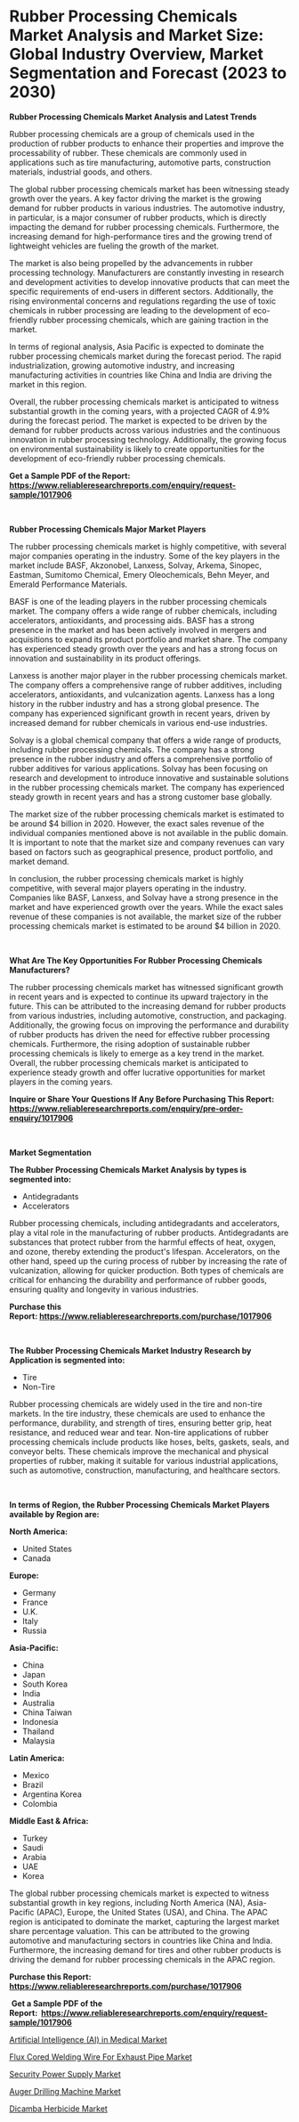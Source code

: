 <p><h1>Rubber Processing Chemicals Market Analysis and Market Size: Global Industry Overview, Market Segmentation and Forecast (2023 to 2030)</h1></p><p><strong>Rubber Processing Chemicals Market Analysis and Latest Trends</strong></p>
<p><p>Rubber processing chemicals are a group of chemicals used in the production of rubber products to enhance their properties and improve the processability of rubber. These chemicals are commonly used in applications such as tire manufacturing, automotive parts, construction materials, industrial goods, and others.</p><p>The global rubber processing chemicals market has been witnessing steady growth over the years. A key factor driving the market is the growing demand for rubber products in various industries. The automotive industry, in particular, is a major consumer of rubber products, which is directly impacting the demand for rubber processing chemicals. Furthermore, the increasing demand for high-performance tires and the growing trend of lightweight vehicles are fueling the growth of the market.</p><p>The market is also being propelled by the advancements in rubber processing technology. Manufacturers are constantly investing in research and development activities to develop innovative products that can meet the specific requirements of end-users in different sectors. Additionally, the rising environmental concerns and regulations regarding the use of toxic chemicals in rubber processing are leading to the development of eco-friendly rubber processing chemicals, which are gaining traction in the market.</p><p>In terms of regional analysis, Asia Pacific is expected to dominate the rubber processing chemicals market during the forecast period. The rapid industrialization, growing automotive industry, and increasing manufacturing activities in countries like China and India are driving the market in this region.</p><p>Overall, the rubber processing chemicals market is anticipated to witness substantial growth in the coming years, with a projected CAGR of 4.9% during the forecast period. The market is expected to be driven by the demand for rubber products across various industries and the continuous innovation in rubber processing technology. Additionally, the growing focus on environmental sustainability is likely to create opportunities for the development of eco-friendly rubber processing chemicals.</p></p>
<p><strong>Get a Sample PDF of the Report:&nbsp; <a href="https://www.reliableresearchreports.com/enquiry/request-sample/1017906">https://www.reliableresearchreports.com/enquiry/request-sample/1017906</a></strong></p>
<p>&nbsp;</p>
<p><strong>Rubber Processing Chemicals Major Market Players</strong></p>
<p><p>The rubber processing chemicals market is highly competitive, with several major companies operating in the industry. Some of the key players in the market include BASF, Akzonobel, Lanxess, Solvay, Arkema, Sinopec, Eastman, Sumitomo Chemical, Emery Oleochemicals, Behn Meyer, and Emerald Performance Materials.</p><p>BASF is one of the leading players in the rubber processing chemicals market. The company offers a wide range of rubber chemicals, including accelerators, antioxidants, and processing aids. BASF has a strong presence in the market and has been actively involved in mergers and acquisitions to expand its product portfolio and market share. The company has experienced steady growth over the years and has a strong focus on innovation and sustainability in its product offerings.</p><p>Lanxess is another major player in the rubber processing chemicals market. The company offers a comprehensive range of rubber additives, including accelerators, antioxidants, and vulcanization agents. Lanxess has a long history in the rubber industry and has a strong global presence. The company has experienced significant growth in recent years, driven by increased demand for rubber chemicals in various end-use industries.</p><p>Solvay is a global chemical company that offers a wide range of products, including rubber processing chemicals. The company has a strong presence in the rubber industry and offers a comprehensive portfolio of rubber additives for various applications. Solvay has been focusing on research and development to introduce innovative and sustainable solutions in the rubber processing chemicals market. The company has experienced steady growth in recent years and has a strong customer base globally.</p><p>The market size of the rubber processing chemicals market is estimated to be around $4 billion in 2020. However, the exact sales revenue of the individual companies mentioned above is not available in the public domain. It is important to note that the market size and company revenues can vary based on factors such as geographical presence, product portfolio, and market demand.</p><p>In conclusion, the rubber processing chemicals market is highly competitive, with several major players operating in the industry. Companies like BASF, Lanxess, and Solvay have a strong presence in the market and have experienced growth over the years. While the exact sales revenue of these companies is not available, the market size of the rubber processing chemicals market is estimated to be around $4 billion in 2020.</p></p>
<p>&nbsp;</p>
<p><strong>What Are The Key Opportunities For Rubber Processing Chemicals Manufacturers?</strong></p>
<p><p>The rubber processing chemicals market has witnessed significant growth in recent years and is expected to continue its upward trajectory in the future. This can be attributed to the increasing demand for rubber products from various industries, including automotive, construction, and packaging. Additionally, the growing focus on improving the performance and durability of rubber products has driven the need for effective rubber processing chemicals. Furthermore, the rising adoption of sustainable rubber processing chemicals is likely to emerge as a key trend in the market. Overall, the rubber processing chemicals market is anticipated to experience steady growth and offer lucrative opportunities for market players in the coming years.</p></p>
<p><strong>Inquire or Share Your Questions If Any Before Purchasing This Report: <a href="https://www.reliableresearchreports.com/enquiry/pre-order-enquiry/1017906">https://www.reliableresearchreports.com/enquiry/pre-order-enquiry/1017906</a></strong></p>
<p>&nbsp;</p>
<p><strong>Market Segmentation</strong></p>
<p><strong>The Rubber Processing Chemicals Market Analysis by types is segmented into:</strong></p>
<p><ul><li>Antidegradants</li><li>Accelerators</li></ul></p>
<p><p>Rubber processing chemicals, including antidegradants and accelerators, play a vital role in the manufacturing of rubber products. Antidegradants are substances that protect rubber from the harmful effects of heat, oxygen, and ozone, thereby extending the product's lifespan. Accelerators, on the other hand, speed up the curing process of rubber by increasing the rate of vulcanization, allowing for quicker production. Both types of chemicals are critical for enhancing the durability and performance of rubber goods, ensuring quality and longevity in various industries.</p></p>
<p><strong>Purchase this Report:&nbsp;<a href="https://www.reliableresearchreports.com/purchase/1017906">https://www.reliableresearchreports.com/purchase/1017906</a></strong></p>
<p>&nbsp;</p>
<p><strong>The Rubber Processing Chemicals Market Industry Research by Application is segmented into:</strong></p>
<p><ul><li>Tire</li><li>Non-Tire</li></ul></p>
<p><p>Rubber processing chemicals are widely used in the tire and non-tire markets. In the tire industry, these chemicals are used to enhance the performance, durability, and strength of tires, ensuring better grip, heat resistance, and reduced wear and tear. Non-tire applications of rubber processing chemicals include products like hoses, belts, gaskets, seals, and conveyor belts. These chemicals improve the mechanical and physical properties of rubber, making it suitable for various industrial applications, such as automotive, construction, manufacturing, and healthcare sectors.</p></p>
<p>&nbsp;</p>
<p><strong>In terms of Region, the Rubber Processing Chemicals Market Players available by Region are:</strong></p>
<p>
    <p> <strong> North America: </strong>
        <ul>
            <li>United States</li>
            <li>Canada</li>
        </ul>
        </p> 
    <p> <strong> Europe: </strong>
        <ul>
            <li>Germany</li>
            <li>France</li>
            <li>U.K.</li>
            <li>Italy</li>
            <li>Russia</li>
        </ul>
        </p> 
    <p> <strong> Asia-Pacific: </strong>
        <ul>
            <li>China</li>
            <li>Japan</li>
            <li>South Korea</li>
            <li>India</li>
            <li>Australia</li>
            <li>China Taiwan</li>
            <li>Indonesia</li>
            <li>Thailand</li>
            <li>Malaysia</li>
        </ul>
        </p> 
    <p> <strong> Latin America: </strong>
        <ul>
            <li>Mexico</li>
            <li>Brazil</li>
            <li>Argentina Korea</li>
            <li>Colombia</li>
        </ul>
        </p> 
    <p> <strong> Middle East & Africa: </strong>
        <ul>
            <li>Turkey</li>
            <li>Saudi</li>
            <li>Arabia</li>
            <li>UAE</li>
            <li>Korea</li>
        </ul>
    </p>
    </p>
<p><p>The global rubber processing chemicals market is expected to witness substantial growth in key regions, including North America (NA), Asia-Pacific (APAC), Europe, the United States (USA), and China. The APAC region is anticipated to dominate the market, capturing the largest market share percentage valuation. This can be attributed to the growing automotive and manufacturing sectors in countries like China and India. Furthermore, the increasing demand for tires and other rubber products is driving the demand for rubber processing chemicals in the APAC region.</p></p>
<p><strong>Purchase this Report: <a href="https://www.reliableresearchreports.com/purchase/1017906">https://www.reliableresearchreports.com/purchase/1017906</a></strong></p>
<p>&nbsp;<strong>Get a Sample PDF of the Report:&nbsp;&nbsp;<a href="https://www.reliableresearchreports.com/enquiry/request-sample/1017906">https://www.reliableresearchreports.com/enquiry/request-sample/1017906</a></strong></p>
<p><strong></strong></p>
<p><p><a href="https://www.linkedin.com/pulse/artificial-intelligence-ai-medical-market-research-report-fpv8e/">Artificial Intelligence (AI) in Medical Market</a></p><p><a href="https://www.linkedin.com/pulse/flux-cored-welding-wire-exhaust-pipe-market-size-growth-f8g6e/">Flux Cored Welding Wire For Exhaust Pipe Market</a></p><p><a href="https://medium.com/@nyahmertz/security-power-supply-market-report-reveals-the-latest-trends-and-growth-opportunities-of-this-61bd35c30345">Security Power Supply Market</a></p><p><a href="https://medium.com/@marieriley2012/auger-drilling-machine-market-comprehensive-assessment-by-type-application-and-geography-8b916fe298dd">Auger Drilling Machine Market</a></p><p><a href="https://github.com/luckyshygirl/Market-Research-Report-List-1/blob/main/dicamba-herbicide-market.md">Dicamba Herbicide Market</a></p></p>